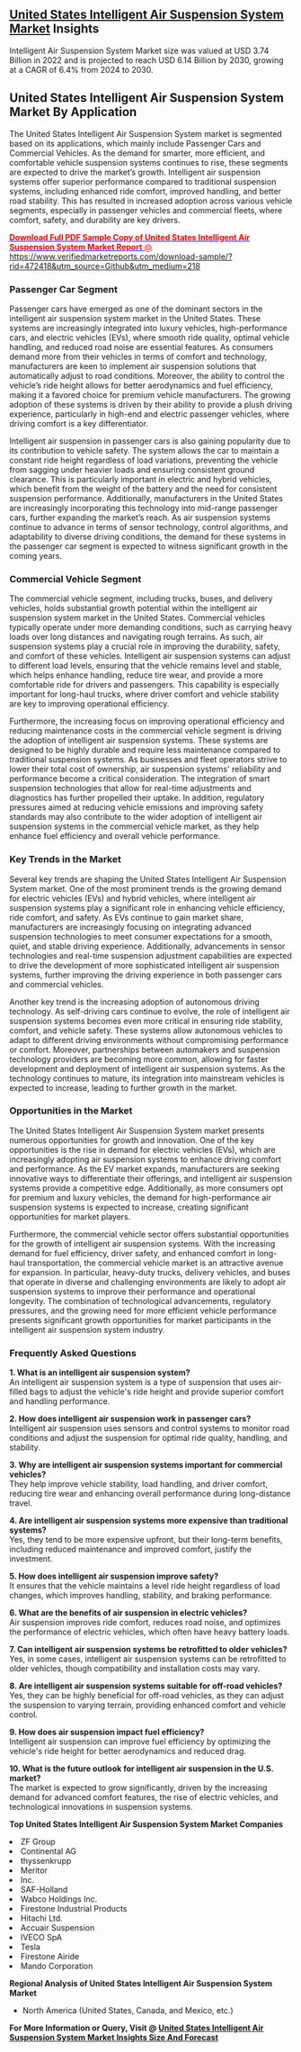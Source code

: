 <h2><a href="https://www.verifiedmarketreports.com/download-sample/?rid=472418&amp;utm_source=Github&amp;utm_medium=218" target="_blank">United States Intelligent Air Suspension System Market</a> Insights</h2><p>Intelligent Air Suspension System Market size was valued at USD 3.74 Billion in 2022 and is projected to reach USD 6.14 Billion by 2030, growing at a CAGR of 6.4% from 2024 to 2030.</p><p><div> <h2>United States Intelligent Air Suspension System Market By Application</h2> <p>The United States Intelligent Air Suspension System market is segmented based on its applications, which mainly include Passenger Cars and Commercial Vehicles. As the demand for smarter, more efficient, and comfortable vehicle suspension systems continues to rise, these segments are expected to drive the market’s growth. Intelligent air suspension systems offer superior performance compared to traditional suspension systems, including enhanced ride comfort, improved handling, and better road stability. This has resulted in increased adoption across various vehicle segments, especially in passenger vehicles and commercial fleets, where comfort, safety, and durability are key drivers. <a href="#download-sample" style="color: blue; text-decoration: underline;"><p><span class=""><span style="color: #ff0000;"><strong>Download Full PDF Sample Copy of United States Intelligent Air Suspension System Market Report</strong> @ </span><a href="https://www.verifiedmarketreports.com/download-sample/?rid=472418&amp;utm_source=Github&amp;utm_medium=218" target="_blank">https://www.verifiedmarketreports.com/download-sample/?rid=472418&amp;utm_source=Github&amp;utm_medium=218</a></span></p></a></p> <h3>Passenger Car Segment</h3> <p>Passenger cars have emerged as one of the dominant sectors in the intelligent air suspension system market in the United States. These systems are increasingly integrated into luxury vehicles, high-performance cars, and electric vehicles (EVs), where smooth ride quality, optimal vehicle handling, and reduced road noise are essential features. As consumers demand more from their vehicles in terms of comfort and technology, manufacturers are keen to implement air suspension solutions that automatically adjust to road conditions. Moreover, the ability to control the vehicle’s ride height allows for better aerodynamics and fuel efficiency, making it a favored choice for premium vehicle manufacturers. The growing adoption of these systems is driven by their ability to provide a plush driving experience, particularly in high-end and electric passenger vehicles, where driving comfort is a key differentiator. <p>Intelligent air suspension in passenger cars is also gaining popularity due to its contribution to vehicle safety. The system allows the car to maintain a constant ride height regardless of load variations, preventing the vehicle from sagging under heavier loads and ensuring consistent ground clearance. This is particularly important in electric and hybrid vehicles, which benefit from the weight of the battery and the need for consistent suspension performance. Additionally, manufacturers in the United States are increasingly incorporating this technology into mid-range passenger cars, further expanding the market’s reach. As air suspension systems continue to advance in terms of sensor technology, control algorithms, and adaptability to diverse driving conditions, the demand for these systems in the passenger car segment is expected to witness significant growth in the coming years. <h3>Commercial Vehicle Segment</h3> <p>The commercial vehicle segment, including trucks, buses, and delivery vehicles, holds substantial growth potential within the intelligent air suspension system market in the United States. Commercial vehicles typically operate under more demanding conditions, such as carrying heavy loads over long distances and navigating rough terrains. As such, air suspension systems play a crucial role in improving the durability, safety, and comfort of these vehicles. Intelligent air suspension systems can adjust to different load levels, ensuring that the vehicle remains level and stable, which helps enhance handling, reduce tire wear, and provide a more comfortable ride for drivers and passengers. This capability is especially important for long-haul trucks, where driver comfort and vehicle stability are key to improving operational efficiency. <p>Furthermore, the increasing focus on improving operational efficiency and reducing maintenance costs in the commercial vehicle segment is driving the adoption of intelligent air suspension systems. These systems are designed to be highly durable and require less maintenance compared to traditional suspension systems. As businesses and fleet operators strive to lower their total cost of ownership, air suspension systems' reliability and performance become a critical consideration. The integration of smart suspension technologies that allow for real-time adjustments and diagnostics has further propelled their uptake. In addition, regulatory pressures aimed at reducing vehicle emissions and improving safety standards may also contribute to the wider adoption of intelligent air suspension systems in the commercial vehicle market, as they help enhance fuel efficiency and overall vehicle performance. <h3>Key Trends in the Market</h3> <p>Several key trends are shaping the United States Intelligent Air Suspension System market. One of the most prominent trends is the growing demand for electric vehicles (EVs) and hybrid vehicles, where intelligent air suspension systems play a significant role in enhancing vehicle efficiency, ride comfort, and safety. As EVs continue to gain market share, manufacturers are increasingly focusing on integrating advanced suspension technologies to meet consumer expectations for a smooth, quiet, and stable driving experience. Additionally, advancements in sensor technologies and real-time suspension adjustment capabilities are expected to drive the development of more sophisticated intelligent air suspension systems, further improving the driving experience in both passenger cars and commercial vehicles.</p> <p>Another key trend is the increasing adoption of autonomous driving technology. As self-driving cars continue to evolve, the role of intelligent air suspension systems becomes even more critical in ensuring ride stability, comfort, and vehicle safety. These systems allow autonomous vehicles to adapt to different driving environments without compromising performance or comfort. Moreover, partnerships between automakers and suspension technology providers are becoming more common, allowing for faster development and deployment of intelligent air suspension systems. As the technology continues to mature, its integration into mainstream vehicles is expected to increase, leading to further growth in the market.</p> <h3>Opportunities in the Market</h3> <p>The United States Intelligent Air Suspension System market presents numerous opportunities for growth and innovation. One of the key opportunities is the rise in demand for electric vehicles (EVs), which are increasingly adopting air suspension systems to enhance driving comfort and performance. As the EV market expands, manufacturers are seeking innovative ways to differentiate their offerings, and intelligent air suspension systems provide a competitive edge. Additionally, as more consumers opt for premium and luxury vehicles, the demand for high-performance air suspension systems is expected to increase, creating significant opportunities for market players.</p> <p>Furthermore, the commercial vehicle sector offers substantial opportunities for the growth of intelligent air suspension systems. With the increasing demand for fuel efficiency, driver safety, and enhanced comfort in long-haul transportation, the commercial vehicle market is an attractive avenue for expansion. In particular, heavy-duty trucks, delivery vehicles, and buses that operate in diverse and challenging environments are likely to adopt air suspension systems to improve their performance and operational longevity. The combination of technological advancements, regulatory pressures, and the growing need for more efficient vehicle performance presents significant growth opportunities for market participants in the intelligent air suspension system industry.</p> <h3>Frequently Asked Questions</h3> <p><strong>1. What is an intelligent air suspension system?</strong><br> An intelligent air suspension system is a type of suspension that uses air-filled bags to adjust the vehicle's ride height and provide superior comfort and handling performance.</p> <p><strong>2. How does intelligent air suspension work in passenger cars?</strong><br> Intelligent air suspension uses sensors and control systems to monitor road conditions and adjust the suspension for optimal ride quality, handling, and stability.</p> <p><strong>3. Why are intelligent air suspension systems important for commercial vehicles?</strong><br> They help improve vehicle stability, load handling, and driver comfort, reducing tire wear and enhancing overall performance during long-distance travel.</p> <p><strong>4. Are intelligent air suspension systems more expensive than traditional systems?</strong><br> Yes, they tend to be more expensive upfront, but their long-term benefits, including reduced maintenance and improved comfort, justify the investment.</p> <p><strong>5. How does intelligent air suspension improve safety?</strong><br> It ensures that the vehicle maintains a level ride height regardless of load changes, which improves handling, stability, and braking performance.</p> <p><strong>6. What are the benefits of air suspension in electric vehicles?</strong><br> Air suspension improves ride comfort, reduces road noise, and optimizes the performance of electric vehicles, which often have heavy battery loads.</p> <p><strong>7. Can intelligent air suspension systems be retrofitted to older vehicles?</strong><br> Yes, in some cases, intelligent air suspension systems can be retrofitted to older vehicles, though compatibility and installation costs may vary.</p> <p><strong>8. Are intelligent air suspension systems suitable for off-road vehicles?</strong><br> Yes, they can be highly beneficial for off-road vehicles, as they can adjust the suspension to varying terrain, providing enhanced comfort and vehicle control.</p> <p><strong>9. How does air suspension impact fuel efficiency?</strong><br> Intelligent air suspension can improve fuel efficiency by optimizing the vehicle's ride height for better aerodynamics and reduced drag.</p> <p><strong>10. What is the future outlook for intelligent air suspension in the U.S. market?</strong><br> The market is expected to grow significantly, driven by the increasing demand for advanced comfort features, the rise of electric vehicles, and technological innovations in suspension systems.</p> </div></p><p><strong>Top United States Intelligent Air Suspension System Market Companies</strong></p><div data-test-id=""><p><li>ZF Group</li><li> Continental AG</li><li> thyssenkrupp</li><li> Meritor</li><li> Inc.</li><li> SAF-Holland</li><li> Wabco Holdings Inc.</li><li> Firestone Industrial Products</li><li> Hitachi Ltd.</li><li> Accuair Suspension</li><li> IVECO SpA</li><li> Tesla</li><li> Firestone Airide</li><li> Mando Corporation</li></p><div><strong>Regional Analysis of&nbsp;United States Intelligent Air Suspension System Market</strong></div><ul><li dir="ltr"><p dir="ltr">North America&nbsp;(United States, Canada, and Mexico, etc.)</p></li></ul><p><strong>For More Information or Query, Visit @&nbsp;</strong><strong><a href="https://www.verifiedmarketreports.com/product/intelligent-air-suspension-system-market/?utm_source=Github&amp;utm_medium=218" target="_blank">United States Intelligent Air Suspension System Market Insights Size And Forecast</a></strong></p></div>

